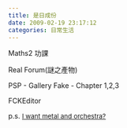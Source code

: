 ```yaml
---
title: 是日成份
date: 2009-02-19 23:17:12
categories: 日常生活
---
```


  
Maths2 功課  
  
Real Forum(謎之產物)  
  
PSP - Gallery Fake - Chapter 1,2,3  
  
FCKEditor  
  
p.s. [<span style="font-size: small;">I want metal and orchestra?</span>](http://answers.yahoo.com/question/index?qid=20080515105343AAsCkl1)  